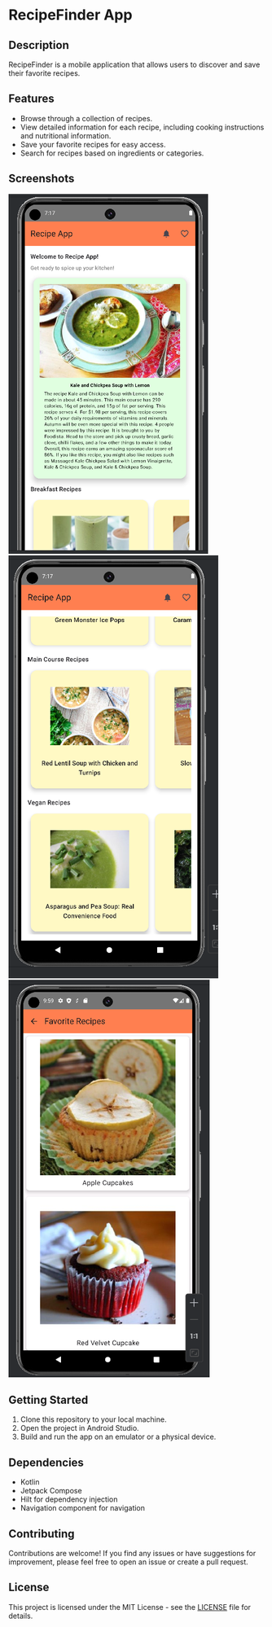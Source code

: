 # RecipeFinder App

## Description

RecipeFinder is a mobile application that allows users to discover and save their favorite recipes.

## Features

- Browse through a collection of recipes.
- View detailed information for each recipe, including cooking instructions and nutritional information.
- Save your favorite recipes for easy access.
- Search for recipes based on ingredients or categories.

## Screenshots

![Home Screen](app/src/main/java/com/example/recipefinder/screenshots/HomeScreen1.png)
![Recipe Detail Screen](app/src/main/java/com/example/recipefinder/screenshots/HomeScreen3.png)
![Favorites Screen](app/src/main/java/com/example/recipefinder/screenshots//FavoriteRecipes.png)

## Getting Started

1. Clone this repository to your local machine.
2. Open the project in Android Studio.
3. Build and run the app on an emulator or a physical device.

## Dependencies

- Kotlin
- Jetpack Compose
- Hilt for dependency injection
- Navigation component for navigation

## Contributing

Contributions are welcome! If you find any issues or have suggestions for improvement, please feel free to open an issue or create a pull request.

## License

This project is licensed under the MIT License - see the [LICENSE](LICENSE) file for details.
